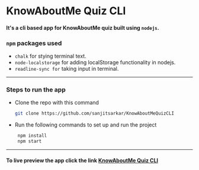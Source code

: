 # KnowAboutMe Quiz CLI
#### It's a cli based app for KnowAboutMe quiz built using `nodejs`.
### `npm` packages used
- ``chalk`` for stying terminal text.
- ``node-localstorage`` for adding localStorage functionality in nodejs.
- ``readline-sync for`` taking input in terminal.
---
### Steps to run the app
- Clone the repo with this command

    ```bash
    git clone https://github.com/sanjitsarkar/KnowAboutMeQuizCLI
    ```
- Run the following commands to set up and run the project
   ```bash
    npm install
    npm start
    ```
---
#### To live preview the app click the link [KnowAboutMe Quiz CLI](https://replit.com/@sanjitsarkar/CLIQUIZAPP1?embed=true#quiz_app_1)

